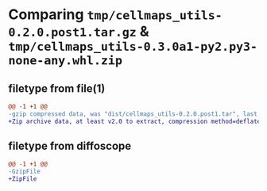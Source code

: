 # Comparing `tmp/cellmaps_utils-0.2.0.post1.tar.gz` & `tmp/cellmaps_utils-0.3.0a1-py2.py3-none-any.whl.zip`

## filetype from file(1)

```diff
@@ -1 +1 @@
-gzip compressed data, was "dist/cellmaps_utils-0.2.0.post1.tar", last modified: Wed Feb 28 22:25:38 2024, max compression
+Zip archive data, at least v2.0 to extract, compression method=deflate
```

## filetype from diffoscope

```diff
@@ -1 +1 @@
-GzipFile
+ZipFile
```

